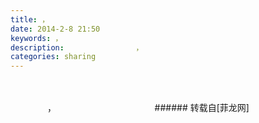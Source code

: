 ```yaml
---
title: ，
date: 2014-2-8 21:50
keywords: ，
description:                ，                                       
categories: sharing
---
```

<td class="t_f" id="postmessage_96848">

<br/>
<br/>
               ，                                       </td>
###### 转载自[菲龙网]